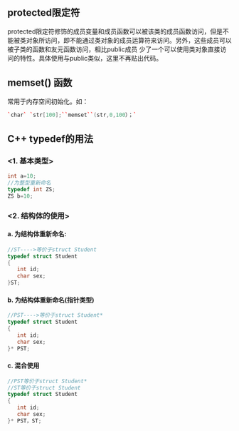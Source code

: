 ## protected限定符

​      protected限定符修饰的成员变量和成员函数可以被该类的成员函数访问，但是不能被类对象所访问，即不能通过类对象的成员运算符来访问。另外，这些成员可以被子类的函数和友元函数访问，相比public成员 少了一个可以使用类对象直接访问的特性。具体使用与public类似，这里不再贴出代码。

## memset() 函数

常用于内存空间初始化。如：

```c++
`char` `str[100];``memset``(str,0,100）；`
```

## C++ typedef的用法

 ###  <1. 基本类型> 

```c++
int a=10;
//为整型重新命名
typedef int ZS;
ZS b=10;
```

 ###  <2. 结构体的使用> 

#### a.  为结构体重新命名: 

```c++
//ST---->等价于struct Student
typedef struct Student
{
   int id;
   char sex;
}ST;

```

#### b.  为结构体重新命名(指针类型) 


```c++
//PST---->等价于struct Student*
typedef struct Student
{
   int id;
   char sex;
}* PST;
```

#### c. 混合使用

```c++
//PST等价于struct Student*
//ST等价于struct Student
typedef struct Student
{
   int id;
   char sex;
}* PST，ST;
```
